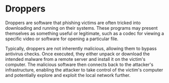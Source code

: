 # Droppers

Droppers are software that phishing victims are often tricked into downloading and running on their systems. These programs may present themselves as something useful or legitimate, such as a codec for viewing a specific video or software for opening a particular file.

Typically, droppers are not inherently malicious, allowing them to bypass antivirus checks. Once executed, they either unpack or download the intended malware from a remote server and install it on the victim's computer. The malicious software then connects back to the attacker's infrastructure, enabling the attacker to take control of the victim's computer and potentially explore and exploit the local network further.